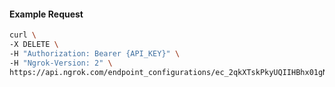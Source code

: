 <!-- Code generated for API Clients. DO NOT EDIT. -->

#### Example Request

```bash
curl \
-X DELETE \
-H "Authorization: Bearer {API_KEY}" \
-H "Ngrok-Version: 2" \
https://api.ngrok.com/endpoint_configurations/ec_2qkXTskPkyUQIIHBhx01gN1UXQG/tls_termination
```
